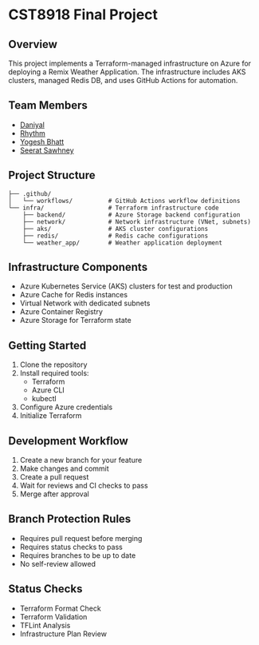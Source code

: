 # CST8918 Final Project

## Overview
This project implements a Terraform-managed infrastructure on Azure for deploying a Remix Weather Application. The infrastructure includes AKS clusters, managed Redis DB, and uses GitHub Actions for automation.

## Team Members
- [Daniyal](https://github.com/D1207-D)
- [Rhythm](https://github.com/rhythmsh05)
- [Yogesh Bhatt](https://github.com/yogeshBhatt897)
- [Seerat Sawhney](https://github.com/seerat-sawhney)

## Project Structure
```
├── .github/
│   └── workflows/          # GitHub Actions workflow definitions
└── infra/                  # Terraform infrastructure code
    ├── backend/            # Azure Storage backend configuration
    ├── network/            # Network infrastructure (VNet, subnets)
    ├── aks/                # AKS cluster configurations
    ├── redis/              # Redis cache configurations
    └── weather_app/        # Weather application deployment
```

## Infrastructure Components
- Azure Kubernetes Service (AKS) clusters for test and production
- Azure Cache for Redis instances
- Virtual Network with dedicated subnets
- Azure Container Registry
- Azure Storage for Terraform state

## Getting Started
1. Clone the repository
2. Install required tools:
   - Terraform
   - Azure CLI
   - kubectl
3. Configure Azure credentials
4. Initialize Terraform

## Development Workflow
1. Create a new branch for your feature
2. Make changes and commit
3. Create a pull request
4. Wait for reviews and CI checks to pass
5. Merge after approval

## Branch Protection Rules
- Requires pull request before merging
- Requires status checks to pass
- Requires branches to be up to date
- No self-review allowed

## Status Checks
- Terraform Format Check
- Terraform Validation
- TFLint Analysis
- Infrastructure Plan Review